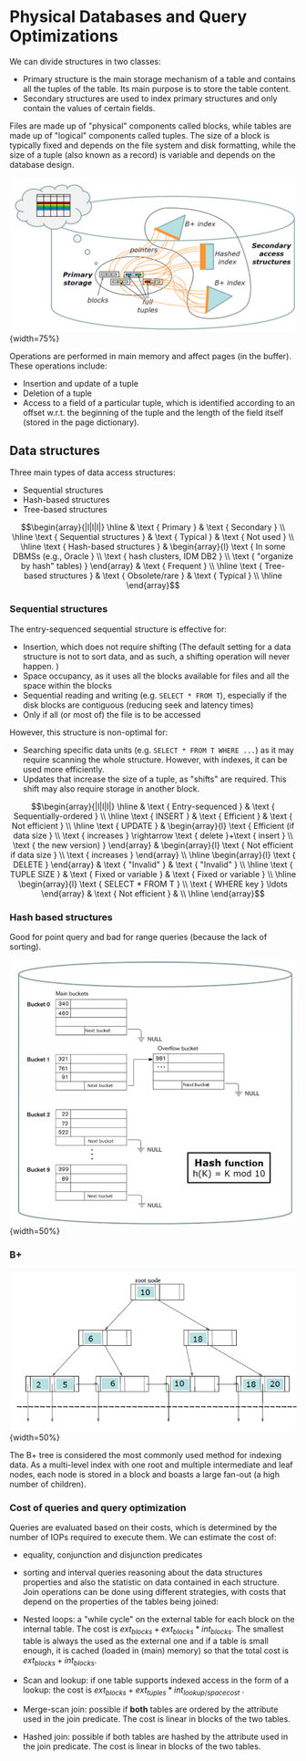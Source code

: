 # Physical Databases and Query Optimizations

We can divide structures in two classes:

- Primary structure is the main storage mechanism of a table and contains all the tuples of the table. Its main purpose is to store the table content. 
- Secondary structures are used to index primary structures and only contain the values of certain fields.

Files are made up of "physical" components called blocks, while tables are made up of "logical" components called tuples. The size of a block is typically fixed and depends on the file system and disk formatting, while the size of a tuple (also known as a record) is variable and depends on the database design.

![](847d84e05163185d19fd97fb63420eb4.png){width=75%}

Operations are performed in main memory and affect pages (in the buffer). These operations include:

- Insertion and update of a tuple
- Deletion of a tuple
- Access to a field of a particular tuple, which is identified according to an offset w.r.t. the beginning of the tuple and the length of the field itself (stored in the page dictionary). 

## Data structures

Three main types of data access structures:

- Sequential structures
- Hash-based structures
- Tree-based structures

$$\begin{array}{|l|l|l|}
\hline & \text { Primary } & \text { Secondary } \\
\hline \text { Sequential structures } & \text { Typical } & \text { Not used } \\
\hline \text { Hash-based structures } & \begin{array}{l}
\text { In some DBMSs (e.g., Oracle } \\
\text { hash clusters, IDM DB2 } \\
\text { "organize by hash" tables) }
\end{array} & \text { Frequent } \\
\hline \text { Tree-based structures } & \text { Obsolete/rare } & \text { Typical } \\
\hline
\end{array}$$

### Sequential structures

The entry-sequenced sequential structure is effective for:

- Insertion, which does not require shifting (The default setting for a data structure is not to sort data, and as such, a shifting operation will never happen. )
- Space occupancy, as it uses all the blocks available for files and all the space within the blocks
- Sequential reading and writing (e.g. `SELECT * FROM T`), especially if the disk blocks are contiguous (reducing seek and latency times)
- Only if all (or most of) the file is to be accessed

However, this structure is non-optimal for:

- Searching specific data units (e.g. `SELECT * FROM T WHERE ...`) as it may require scanning the whole structure. However, with indexes, it can be used more efficiently.
- Updates that increase the size of a tuple, as "shifts" are required. This shift may also require storage in another block.

$$\begin{array}{|l|l|l|}
\hline & \text { Entry-sequenced } & \text { Sequentially-ordered } \\
\hline \text { INSERT } & \text { Efficient } & \text { Not efficient } \\
\hline \text { UPDATE } & \begin{array}{l}
\text { Efficient (if data size } \\
\text { increases } \rightarrow \text { delete }+\text { insert } \\
\text { the new version) }
\end{array} & \begin{array}{l}
\text { Not efficient if data size } \\
\text { increases }
\end{array} \\
\hline \begin{array}{l}
\text { DELETE }
\end{array} & \text { "Invalid" } & \text { "Invalid" } \\
\hline \text { TUPLE SIZE } & \text { Fixed or variable } & \text { Fixed or variable } \\
\hline \begin{array}{l}
\text { SELECT * FROM T } \\
\text { WHERE key } \ldots
\end{array} & \text { Not efficient } & \\
\hline
\end{array}$$


### Hash based structures

Good for point query and bad for range queries (because the lack of sorting). 

![](Pasted%20image%2020230221180036.png){width=50%}

### B+ 

![](Pasted%20image%2020230221180308.png){width=50%}

The B+ tree is considered the most commonly used method for indexing data. As a multi-level index with one root and multiple intermediate and leaf nodes, each node is stored in a block and boasts a large fan-out (a high number of children). 

### Cost of queries and query optimization

Queries are evaluated based on their costs, which is determined by the number of IOPs required to execute them. We can estimate the cost of: 
- equality, conjunction and disjunction predicates
- sorting and interval queries
reasoning about the data structures properties and also the statistic on data contained in each structure.
Join operations can be done using different strategies, with costs that depend on the properties of the tables being joined:

- Nested loops: a "while cycle" on the external table for each block on the internal table. The cost is $ext_{blocks} + ext_{blocks} * int_{blocks}$. The smallest table is always the used as the external one and if a table is small enough, it is cached (loaded in (main) memory) so that the total cost is $ext_{blocks} + int_{blocks}$.
- Scan and lookup: if one table supports indexed access in the form of a lookup: the cost is $ext_{blocks} + ext_{tuples} * int_{lookup /space cost}$ .
- Merge-scan join: possible if **both** tables are ordered by the attribute used in the join predicate. The cost is linear in blocks of the two tables.   
- Hashed join: possible if both tables are hashed by the attribute used in the join predicate. The cost is linear in blocks of the two tables.  



